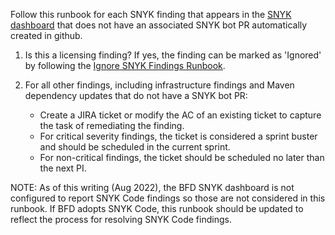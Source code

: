 Follow this runbook for each SNYK finding that appears in the
[SNYK dashboard](https://app.snyk.io/org/bluebutton-fd-oeda) that does not have an associated SNYK bot PR automatically
created in github.

1. Is this a licensing finding? If yes, the finding can be marked as 'Ignored' by following the
   [Ignore SNYK Findings Runbook](snyk-how-to-mark-snyk-findings-ignored.md).

2. For all other findings, including infrastructure findings and Maven dependency updates that do not have a SNYK bot PR:
    - Create a JIRA ticket or modify the AC of an existing ticket to capture the task of remediating the finding.
    - For critical severity findings, the ticket is considered a sprint buster and should be scheduled in the
      current sprint.
    - For non-critical findings, the ticket should be scheduled no later than the next PI.

NOTE: As of this writing (Aug 2022), the BFD SNYK dashboard is not configured to report SNYK Code findings so those are
not considered in this runbook. If BFD adopts SNYK Code, this runbook should be updated to reflect the process for
resolving SNYK Code findings.